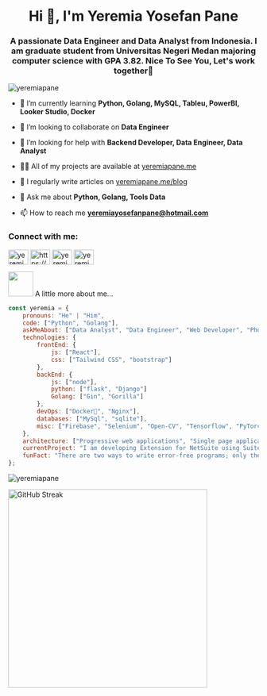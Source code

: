 <h1 align="center">Hi 👋, I'm Yeremia Yosefan Pane</h1>
<h3 align="center">A passionate Data Engineer and Data Analyst from Indonesia. I am graduate student from Universitas Negeri Medan majoring computer science with GPA 3.82. Nice To See You, Let's work together👋</h3>

<p align="left"> <img src="https://komarev.com/ghpvc/?username=yeremiapane&label=Profile%20views&color=0e75b6&style=flat" alt="yeremiapane" /> </p>

- 🌱 I’m currently learning **Python, Golang, MySQL, Tableu, PowerBI, Looker Studio, Docker**

- 👯 I’m looking to collaborate on **Data Engineer**

- 🤝 I’m looking for help with **Backend Developer, Data Engineer, Data Analyst**

- 👨‍💻 All of my projects are available at [yeremiapane.me](yeremiapane.me)

- 📝 I regularly write articles on [yeremiapane.me/blog](yeremiapane.me/blog)

- 💬 Ask me about **Python, Golang, Tools Data**

- 📫 How to reach me **yeremiayosefanpane@hotmail.com**

<h3 align="left">Connect with me:</h3>
<p align="left">
<a href="https://dev.to/yeremiapane_57" target="blank"><img align="center" src="https://raw.githubusercontent.com/rahuldkjain/github-profile-readme-generator/master/src/images/icons/Social/devto.svg" alt="yeremiapane_57" height="30" width="40" /></a>
<a href="https://linkedin.com/in/https://www.linkedin.com/in/yeremia-yosefan-pane-74041921a/" target="blank"><img align="center" src="https://raw.githubusercontent.com/rahuldkjain/github-profile-readme-generator/master/src/images/icons/Social/linked-in-alt.svg" alt="https://www.linkedin.com/in/yeremia-yosefan-pane-74041921a/" height="30" width="40" /></a>
<a href="https://instagram.com/yeremiapane" target="blank"><img align="center" src="https://raw.githubusercontent.com/rahuldkjain/github-profile-readme-generator/master/src/images/icons/Social/instagram.svg" alt="yeremiapane" height="30" width="40" /></a>
<a href="https://www.leetcode.com/yeremiapane" target="blank"><img align="center" src="https://raw.githubusercontent.com/rahuldkjain/github-profile-readme-generator/master/src/images/icons/Social/leet-code.svg" alt="yeremiapane" height="30" width="40" /></a>
</p>
<img src="https://media.giphy.com/media/VgCDAzcKvsR6OM0uWg/giphy.gif" width="50"> A little more about me...  

```javascript
const yeremia = {
    pronouns: "He" | "Him",
    code: ["Python", "Golang"],
    askMeAbout: ["Data Analyst", "Data Engineer", "Web Developer", "Photography"],
    technologies: {
        frontEnd: {
            js: ["React"],
            css: ["Tailwind CSS", "bootstrap"]
        },
        backEnd: {
            js: ["node"],
            python: ["flask", "Django"]
            Golang: ["Gin", "Gorilla"]
        },
        devOps: ["Docker🐳", "Nginx"],
        databases: ["MySql", "sqlite"],
        misc: ["Firebase", "Selenium", "Open-CV", "Tensorflow", "PyTorch"]
    },
    architecture: ["Progressive web applications", "Single page applications"],
    currentProject: "I am developing Extension for NetSuite using SuiteScript2.0",
    funFact: "There are two ways to write error-free programs; only the third one works"
};
```
<p><img align="center" src="https://github-readme-stats.vercel.app/api/top-langs?username=yeremiapane&show_icons=true&locale=en&layout=compact" alt="yeremiapane" /></p>

<div>
  <a href="https://github.com/DenverCoder1/github-readme-streak-stats">
    <img width="400" src="https://github-readme-streak-stats-eight.vercel.app/?user=yeremiapane&theme=tokyonight-duo" alt="GitHub Streak" />
  </a>
</div>
